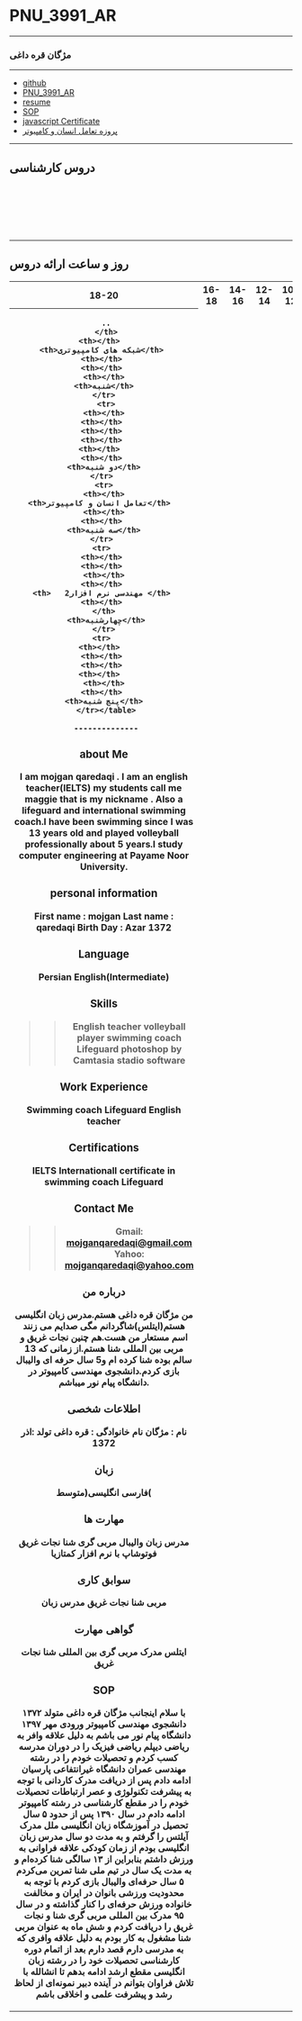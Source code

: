 # PNU_3991_AR
---------
### مژگان قره داغی

---

- [github](https://github.com/mojganqaredaqi)
- [PNU_3991_AR](https://github.com/mojganqaredaqi/PNU_3991_AR)
- [resume](https://github.com/mojganqaredaqi/mojgan.qaredagi)
- [SOP](https://mojganqaredaqi.github.io/SOP/)
- [javascript Certificate](http://github.com/mojganqaredaqi/PNU_3991_AR)
- [پروزه تعامل انسان و کامپیوتر](wps.html)

------------------

## دروس کارشناسی 
<br>

<br>

<br>

<br>

<br>


--------------

## روز و ساعت ارائه دروس 

<table style="width:100%"> 
  <tr>
    <th>18-20</th>  
    <th>16-18</th>  
    <th>14-16</th>  
    <th>12-14</th> 
    <th>10-12</th> 
    <th>8-10</th>  
    <th>روز</th>
  </tr> 
  <tr>   
   <th>  
     
     
     
     
     
     
     ..
     </th>
     <th></th>   
     <th>شبکه های کامپیوتری</th>  
     <th></th>  
     <th></th>  
     <th></th> 
     <th>شنبه</th> 
     </tr> 
     <tr>
     <th></th> 
     <th></th>  
     <th></th>  
     <th></th>  
     <th></th>   
     <th></th>  
     <th>دو شنبه</th> 
     </tr>  
     <tr> 
     <th></th> 
     <th>تعامل انسان و کامپیوتر</th>   
     <th></th> 
     <th></th>  
     <th>سه شنبه</th> 
     </tr>  
     <tr>  
     <th></th>  
     <th></th>  
     <th></th> 
     <th></th>  
     <th>   مهندسی نرم افزار2 </th>  
     <th></th>  
     </th> 
     <th>چهارشنبه</th>
     </tr> 
     <tr>  
     <th></th>   
     <th></th>  
     <th></th>  
     <th></th>   
     <th></th> 
     <th></th>  
     <th>پنج شنبه</th> 
     </tr></table>
     
     --------------

### about Me 
I am mojgan qaredaqi . I am an english teacher(IELTS) my students call me maggie that is my nickname . Also a lifeguard and international swimming coach.I have been swimming since I was 13 years old and played volleyball professionally about 5 years.I study computer engineering at Payame Noor University.
### personal information
First name : mojgan
Last name : qaredaqi
Birth Day : Azar 1372
### Language
Persian
English(Intermediate)
### Skills
>>English teacher
>>volleyball player
>>swimming coach
>>Lifeguard
>>photoshop by Camtasia stadio software
### Work Experience
Swimming coach
Lifeguard
English teacher
### Certifications
IELTS
Internationall certificate in swimming coach
Lifeguard
### Contact Me
>>Gmail: mojganqaredaqi@gmail.com
>>Yahoo: mojganqaredaqi@yahoo.com
### درباره من
من مژگان قره داغی هستم.مدرس زبان انگلیسی هستم(ایتلس)شاگردانم مگی صدایم می زنند اسم مستعار من هست.هم چنین نجات غریق و مربی بین المللی شنا هستم.از زمانی که 13 سالم بوده شنا کرده ام و5 سال حرفه ای والیبال بازی کردم.دانشجوی مهندسی کامپیوتر در دانشگاه پیام نور میباشم.
### اطلاعات شخصی
نام : مژگان
نام خانوادگی : قره داغی
تولد :اذر 1372
### زبان
فارسی
انگلیسی(متوسط(
### مهارت ها
مدرس زبان
والیبال
مربی گری شنا
نجات غریق
فوتوشاپ با نرم افزار کمتازیا
### سوابق کاری
مربی شنا
نجات غریق
مدرس زبان
### گواهی مهارت
ایتلس
مدرک مربی گری بین المللی شنا
نجات غریق





### SOP
با سلام اینجانب مژگان قره داغی متولد ۱۳۷۲ دانشجوی مهندسی کامپیوتر ورودی مهر ۱۳۹۷ دانشگاه پیام نور می باشم به دلیل علاقه وافر به ریاضی دیپلم ریاضی فیزیک را در دوران مدرسه کسب کردم و تحصیلات خودم را در رشته  مهندسی عمران دانشگاه غیرانتفاعی پارسیان ادامه دادم پس از دریافت مدرک کاردانی با توجه به پیشرفت تکنولوژی و عصر ارتباطات تحصیلات خودم را در مقطع کارشناسی در رشته کامپیوتر ادامه دادم در سال ۱۳۹۰ پس از حدود ۵ سال تحصیل در آموزشگاه زبان انگلیسی ملل مدرک آیلتس را گرفتم و به مدت دو سال مدرس زبان انگلیسی بودم از زمان کودکی علاقه فراوانی به ورزش داشتم بنابراین از ۱۳ سالگی شنا کرده‌ام و به مدت یک سال در تیم ملی شنا تمرین می‌کردم ۵ سال حرفه‌ای والیبال بازی کردم با توجه به محدودیت ورزشی بانوان در ایران و مخالفت خانواده ورزش حرفه‌ای را کنار گذاشته  و در سال ۹۵ مدرک بین المللی مربی گری شنا و نجات غریق را دریافت کردم و شش ماه به عنوان مربی شنا مشغول به کار بودم  به دلیل علاقه وافری که به مدرسی دارم قصد دارم بعد از اتمام دوره کارشناسی تحصیلات خود را در رشته زبان انگلیسی مقطع ارشد ادامه بدهم تا انشالله با تلاش فراوان بتوانم در آینده دبیر نمونه‌ای از لحاظ رشد و پیشرفت علمی و اخلاقی باشم

